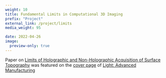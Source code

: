 ```yaml
---
weight: 10
title: Fundamental Limits in Computational 3D Imaging
prefix: "Project"
external_link: /project/limits
media_weight: 95

date: 2022-04-26
image:
  preview-only: true
---
```

Paper on [Limits of Holographic and Non-Holographic Acquisition of Surface Topography](https://www.light-am.com/article/doi/10.37188/lam.2022.025) was featured on the [cover page](featured.jpg) of [Light: Advanced Manufacturing](https://www.light-am.com)